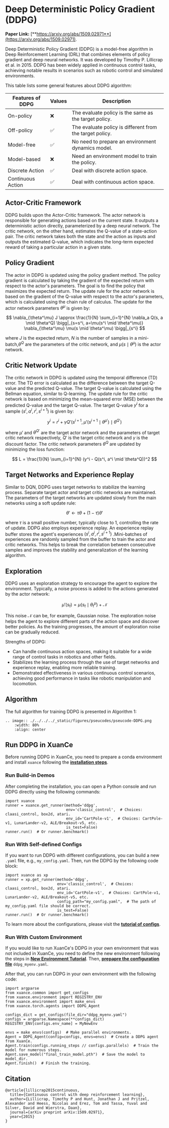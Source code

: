 # Deep Deterministic Policy Gradient (DDPG)

**Paper Link:** [**https://arxiv.org/abs/1509.02971**](https://arxiv.org/abs/1509.02971).

Deep Deterministic Policy Gradient (DDPG) is a model-free algorithm in Deep Reinforcement Learning (DRL) that combines elements of policy gradient and deep neural networks. It was developed by Timothy P. Lillicrap et al. in 2015. DDPG has been widely applied in continuous control tasks, achieving notable results in scenarios such as robotic control and simulated environments.

This table lists some general features about DDPG algorithm:

| Features of DDPG   | Values | Description                                              |
|-------------------|--------|----------------------------------------------------------|
| On-policy         | ❌      | The evaluate policy is the same as the target policy.    |
| Off-policy        | ✅      | The evaluate policy is different from the target policy. | 
| Model-free        | ✅      | No need to prepare an environment dynamics model.        | 
| Model-based       | ❌      | Need an environment model to train the policy.           | 
| Discrete Action   | ✅      | Deal with discrete action space.                         |   
| Continuous Action | ✅      | Deal with continuous action space.                       |    

## Actor-Critic Framework

DDPG builds upon the Actor-Critic framework. The actor network is responsible for generating actions based on the current state. It outputs a deterministic action directly, parameterized by a deep neural network. The critic network, on the other hand, estimates the Q-value of a state-action pair. The critic network takes both the state and the action as inputs and outputs the estimated Q-value, which indicates the long-term expected reward of taking a particular action in a given state.


## Policy Gradient

The actor in DDPG is updated using the policy gradient method. The policy gradient is calculated by taking the gradient of the expected return with respect to the actor's parameters. The goal is to find the policy that maximizes the expected return. The update rule for the actor network is based on the gradient of the Q-value with respect to the actor's parameters, which is calculated using the chain rule of calculus.
The update for the actor network parameters $\theta^\mu$ is given by:

$$
\nabla_{\theta^\mu} J \approx \frac{1}{N} \sum_{i=1}^{N} \nabla_a Q(s, a \mid \theta^Q) \bigg|_{s=s^i, a=\mu(s^i \mid \theta^\mu)} \nabla_{\theta^\mu} \mu(s \mid \theta^\mu) \bigg|_{s^i}
$$

where $J$ is the expected return, $N$ is the number of samples in a mini-batch,$\theta^Q$  are the parameters of the critic network, and $\mu(s \mid \theta^\mu)$  is the actor network.

## Critic Network Update
The critic network in DDPG is updated using the temporal difference (TD) error. The TD error is calculated as the difference between the target Q-value and the predicted Q-value. The target Q-value is calculated using the Bellman equation, similar to Q-learning. The update rule for the critic network is based on minimizing the mean-squared error (MSE) between the predicted Q-value and the target Q-value.
The target Q-value $y^i$ for a sample $(s^i, a^i, r^i, s^{i+1})$ is given by:

$$
y^i = r^i + \gamma Q'(s^{i+1}, \mu'(s^{i+1} \mid \theta^{\mu'}) \mid \theta^{Q'})
$$

where $\mu'$ and $\theta^{Q'}$ are the target actor network and the parameters of target critic network  respectively, $Q'$ is the target critic network and $\gamma$ is the discount factor.
The critic network parameters $\theta^Q$ are updated by minimizing the loss function:

$$
L = \frac{1}{N} \sum_{i=1}^{N} (y^i - Q(s^i, a^i \mid \theta^Q))^2
$$

## Target Networks and Experience Replay
Similar to DQN, DDPG uses target networks to stabilize the learning process. Separate target actor and target critic networks are maintained. The parameters of the target networks are updated slowly from the main networks using a soft update rule:

$$
\theta' \leftarrow \tau \theta + (1 - \tau) \theta'
$$

where $\tau$ is a small positive number, typically close to 1, controlling the rate of update.
DDPG also employs experience replay. An experience replay buffer stores the agent's experiences $(s^i, a^i, r^i, s^{i+1})$ .Mini-batches of experiences are randomly sampled from the buffer to train the actor and critic networks. This helps to break the correlation between consecutive samples and improves the stability and generalization of the learning algorithm.

## Exploration
DDPG uses an exploration strategy to encourage the agent to explore the environment. Typically, a noise process is added to the actions generated by the actor network:

$$
\mu'(s_t) = \mu(s_t \mid \theta^{\mu}_t) + \mathcal{N}
$$

This noise $\mathcal{N}$ can be, for example, Gaussian noise. The exploration noise helps the agent to explore different parts of the action space and discover better policies. As the training progresses, the amount of exploration noise can be gradually reduced.

Strengths of DDPG:
- Can handle continuous action spaces, making it suitable for a wide range of control tasks in robotics and other fields.
- Stabilizes the learning process through the use of target networks and experience replay, enabling more reliable training.
- Demonstrated effectiveness in various continuous control scenarios, achieving good performance in tasks like robotic manipulation and locomotion.

## Algorithm

The full algorithm for training DDPG is presented in Algorithm 1:

```{eval-rst}
.. image:: ./../../../_static/figures/pseucodes/pseucode-DDPG.png
    :width: 80%
    :align: center
```

## Run DDPG in XuanCe

Before running DDPG in XuanCe, you need to prepare a conda environment and install ``xuance`` following 
the [**installation steps**](./../../../usage/installation.rst#install-xuance).

### Run Build-in Demos

After completing the installation, you can open a Python console and run DDPG directly using the following commands:

```python3
import xuance
runner = xuance.get_runner(method='ddpg',
                           env='classic_control',  # Choices: claasi_control, box2d, atari.
                           env_id='CartPole-v1',  # Choices: CartPole-v1, LunarLander-v2, ALE/Breakout-v5, etc.
                           is_test=False)
runner.run()  # Or runner.benchmark()
```

### Run With Self-defined Configs

If you want to run DDPG with different configurations, you can build a new ``.yaml`` file, e.g., ``my_config.yaml``.
Then, run the DDPG by the following code block:

```python3
import xuance as xp
runner = xp.get_runner(method='ddpg',
                       env='classic_control',  # Choices: claasi_control, box2d, atari.
                       env_id='CartPole-v1',  # Choices: CartPole-v1, LunarLander-v2, ALE/Breakout-v5, etc.
                       config_path="my_config.yaml",  # The path of my_config.yaml file should be correct.
                       is_test=False)
runner.run()  # Or runner.benchmark()
```

To learn more about the configurations, please visit the 
[**tutorial of configs**](./../../configs/configuration_examples.rst).

### Run With Custom Environment

If you would like to run XuanCe's DDPG in your own environment that was not included in XuanCe, 
you need to define the new environment following the steps in 
[**New Environment Tutorial**](./../../../usage/custom_env/custom_drl_env.rst).
Then, [**prepapre the configuration file**](./../../../usage/custom_env/custom_drl_env.rst#step-2-create-the-config-file-and-read-the-configurations) 
 ``ddpg_myenv.yaml``.

After that, you can run DDPG in your own environment with the following code:

```python3
import argparse
from xuance.common import get_configs
from xuance.environment import REGISTRY_ENV
from xuance.environment import make_envs
from xuance.torch.agents import DDPG_Agent

configs_dict = get_configs(file_dir="ddpg_myenv.yaml")
configs = argparse.Namespace(**configs_dict)
REGISTRY_ENV[configs.env_name] = MyNewEnv

envs = make_envs(configs)  # Make parallel environments.
Agent = DDPG_Agent(config=configs, envs=envs)  # Create a DDPG agent from XuanCe.
Agent.train(configs.running_steps // configs.parallels)  # Train the model for numerous steps.
Agent.save_model("final_train_model.pth")  # Save the model to model_dir.
Agent.finish()  # Finish the training.
```

## Citation

```{code-block} bash
@article{lillicrap2015continuous,
  title={Continuous control with deep reinforcement learning},
  author={Lillicrap, Timothy P and Hunt, Jonathan J and Pritzel, Alexander and Heess, Nicolas and Erez, Tom and Tassa, Yuval and Silver, David and Wierstra, Daan},
  journal={arXiv preprint arXiv:1509.02971},
  year={2015}
}
```
